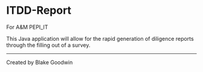 # ITDD-Report
For A&amp;M PEPI_IT

This Java application will allow for the rapid generation of diligence reports through the filling out of a survey.

--------------
Created by Blake Goodwin
